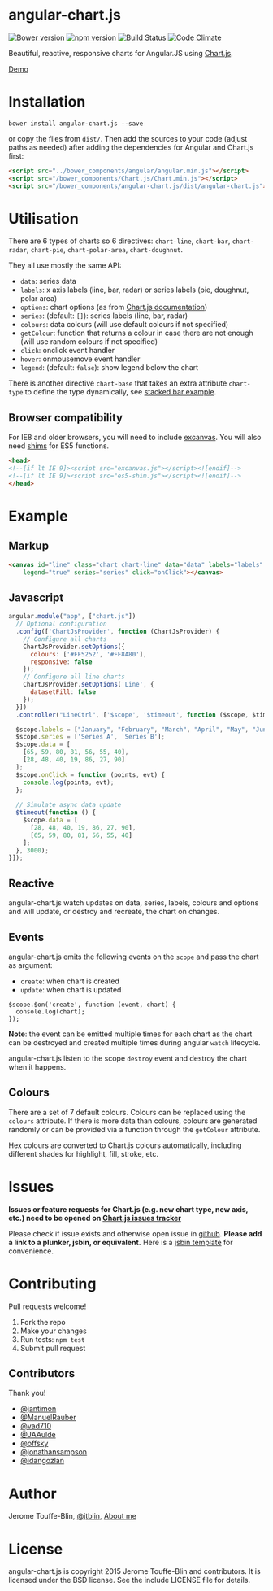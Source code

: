 # angular-chart.js

[![Bower version](https://badge.fury.io/bo/angular-chart.js.svg)](http://badge.fury.io/bo/angular-chart.js)
[![npm version](https://badge.fury.io/js/angular-chart.js.svg)](http://badge.fury.io/js/angular-chart.js)
[![Build Status](https://travis-ci.org/jtblin/angular-chart.js.png)](https://travis-ci.org/jtblin/angular-chart.js)
[![Code Climate](https://codeclimate.com/github/jtblin/angular-chart.js/badges/gpa.svg)](https://codeclimate.com/github/jtblin/angular-chart.js)

Beautiful, reactive, responsive charts for Angular.JS using [Chart.js](http://www.chartjs.org/). 

[Demo](http://jtblin.github.io/angular-chart.js/)

# Installation

    bower install angular-chart.js --save
    
or copy the files from `dist/`. Then add the sources to your code (adjust paths as needed) after 
adding the dependencies for Angular and Chart.js first:

```html
<script src="../bower_components/angular/angular.min.js"></script>
<script src="/bower_components/Chart.js/Chart.min.js"></script>
<script src="/bower_components/angular-chart.js/dist/angular-chart.js"></script>
```

# Utilisation

There are 6 types of charts so 6 directives: `chart-line`, `chart-bar`, `chart-radar`, `chart-pie`, 
`chart-polar-area`, `chart-doughnut`.

They all use mostly the same API:

- `data`: series data
- `labels`: x axis labels (line, bar, radar) or series labels (pie, doughnut, polar area)
- `options`: chart options (as from [Chart.js documentation](http://www.chartjs.org/docs/))
- `series`: (default: `[]`): series labels (line, bar, radar)
- `colours`: data colours (will use default colours if not specified)
- `getColour`: function that returns a colour in case there are not enough (will use random colours if not specified)
- `click`: onclick event handler
- `hover`: onmousemove event handler
- `legend`: (default: `false`): show legend below the chart

There is another directive `chart-base` that takes an extra attribute `chart-type` to define the type
dynamically, see [stacked bar example](http://jtblin.github.io/angular-chart.js/examples/stacked-bars.html).

## Browser compatibility

For IE8 and older browsers, you will need 
to include [excanvas](https://code.google.com/p/explorercanvas/wiki/Instructions). 
You will also need [shims](https://github.com/es-shims/es5-shim) for ES5 functions.

```html
<head>
<!--[if lt IE 9]><script src="excanvas.js"></script><![endif]-->
<!--[if lt IE 9]><script src="es5-shim.js"></script><![endif]-->
</head>
```

# Example

## Markup

```html
<canvas id="line" class="chart chart-line" data="data" labels="labels" 
	legend="true" series="series" click="onClick"></canvas> 
```

## Javascript

```javascript
angular.module("app", ["chart.js"])
  // Optional configuration
  .config(['ChartJsProvider', function (ChartJsProvider) {
    // Configure all charts
    ChartJsProvider.setOptions({
      colours: ['#FF5252', '#FF8A80'],
      responsive: false
    });
    // Configure all line charts
    ChartJsProvider.setOptions('Line', {
      datasetFill: false
    });
  }])
  .controller("LineCtrl", ['$scope', '$timeout', function ($scope, $timeout) {

  $scope.labels = ["January", "February", "March", "April", "May", "June", "July"];
  $scope.series = ['Series A', 'Series B'];
  $scope.data = [
    [65, 59, 80, 81, 56, 55, 40],
    [28, 48, 40, 19, 86, 27, 90]
  ];
  $scope.onClick = function (points, evt) {
    console.log(points, evt);
  };
  
  // Simulate async data update
  $timeout(function () {
    $scope.data = [
      [28, 48, 40, 19, 86, 27, 90],
      [65, 59, 80, 81, 56, 55, 40]
    ];
  }, 3000);
}]);
```

## Reactive

angular-chart.js watch updates on data, series, labels, colours and options and will update, or destroy and recreate, 
the chart on changes.

## Events

angular-chart.js emits the following events on the `scope` and pass the chart as argument:

* `create`: when chart is created
* `update`: when chart is updated

```
$scope.$on('create', function (event, chart) {
  console.log(chart);
});
```

**Note**: the event can be emitted multiple times for each chart as the chart can be destroyed and
created multiple times during angular `watch` lifecycle.

angular-chart.js listen to the scope `destroy` event and destroy the chart when it happens.

## Colours

There are a set of 7 default colours. Colours can be replaced using the `colours` attribute.
If there is more data than colours, colours are generated randomly or can be provided 
via a function through the `getColour` attribute.

Hex colours are converted to Chart.js colours automatically, 
including different shades for highlight, fill, stroke, etc.

# Issues

**Issues or feature requests for Chart.js (e.g. new chart type, new axis, etc.) need to be opened on 
[Chart.js issues tracker](https://github.com/nnnick/Chart.js/issues)**
 
Please check if issue exists and otherwise open issue in [github](https://github.com/jtblin/angular-chart.js/issues). 
**Please add a link to a plunker, jsbin, or equivalent.** 
Here is a [jsbin template](http://jsbin.com/dufibi/3/edit?html,js,output) for convenience.

# Contributing
 
Pull requests welcome!

1. Fork the repo
1. Make your changes
1. Run tests: `npm test`
1. Submit pull request

## Contributors

Thank you!

* [@jantimon](https://twitter.com/jantimon)
* [@ManuelRauber](https://twitter.com/ManuelRauber)
* [@vad710](https://twitter.com/vad710)
* [@JAAulde](https://twitter.com/JAAulde)
* [@offsky](https://twitter.com/offsky)
* [@jonathansampson](https://twitter.com/jonathansampson)
* [@idangozlan](https://twitter.com/idangozlan)

# Author

Jerome Touffe-Blin, [@jtblin](https://twitter.com/jtblin), [About me](http://about.me/jtblin)

# License

angular-chart.js is copyright 2015 Jerome Touffe-Blin and contributors. 
It is licensed under the BSD license. See the include LICENSE file for details.
